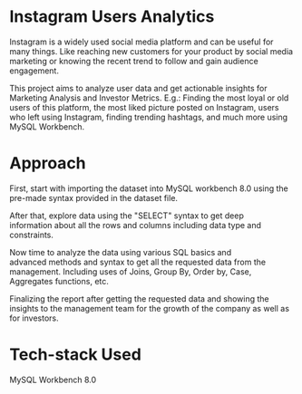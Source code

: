# Instagram Users Analytics

Instagram is a widely used social media platform and can be useful for many things. Like reaching new customers for your product by social media marketing or knowing the recent trend to follow and gain audience engagement.


This project aims to analyze user data and get actionable insights for Marketing Analysis and Investor Metrics. E.g.: Finding the most loyal or old users of this platform, the most liked picture posted on Instagram, users who left using Instagram, finding trending hashtags, and much more using MySQL Workbench. 


# Approach

First, start with importing the dataset into MySQL workbench 8.0 using the pre-made syntax provided in the dataset file. 

After that, explore data using the "SELECT" syntax to get deep information about all the rows and columns including data type and constraints. 
 
Now time to analyze the data using various SQL basics and advanced methods and syntax to get all the requested data from the management. Including uses of Joins, Group By, Order by, Case, Aggregates functions, etc.

Finalizing the report after getting the requested data and showing the insights to the management team for the growth of the company as well as for investors. 


# Tech-stack Used

MySQL Workbench 8.0

